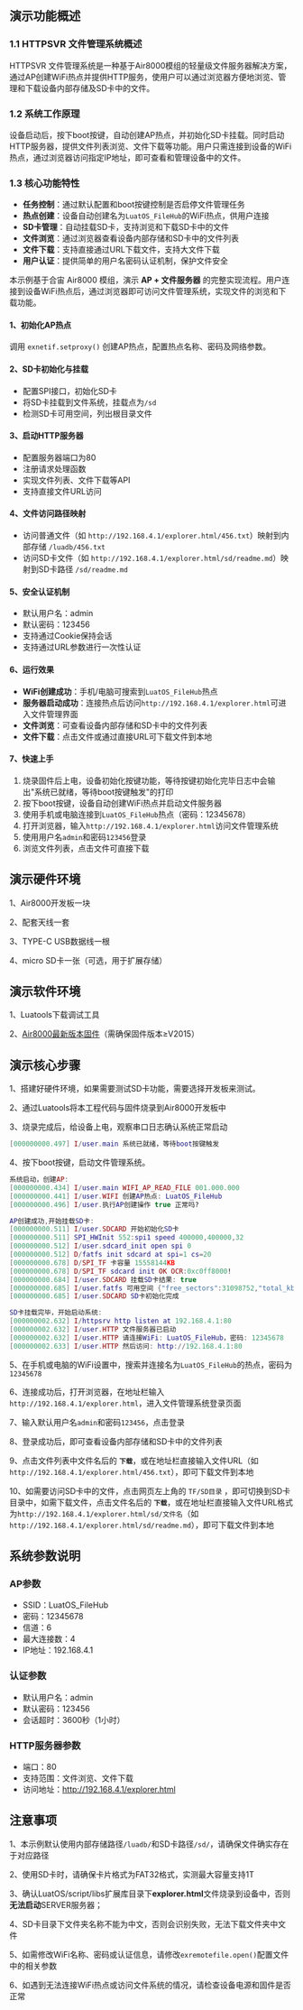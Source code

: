 ## 演示功能概述

### 1.1 HTTPSVR 文件管理系统概述

HTTPSVR 文件管理系统是一种基于Air8000模组的轻量级文件服务器解决方案，通过AP创建WiFi热点并提供HTTP服务，使用户可以通过浏览器方便地浏览、管理和下载设备内部存储及SD卡中的文件。

### 1.2 系统工作原理

设备启动后，按下boot按键，自动创建AP热点，并初始化SD卡挂载。同时启动HTTP服务器，提供文件列表浏览、文件下载等功能。用户只需连接到设备的WiFi热点，通过浏览器访问指定IP地址，即可查看和管理设备中的文件。

### 1.3 核心功能特性

- **任务控制**：通过默认配置和boot按键控制是否启停文件管理任务
- **热点创建**：设备自动创建名为`LuatOS_FileHub`的WiFi热点，供用户连接
- **SD卡管理**：自动挂载SD卡，支持浏览和下载SD卡中的文件
- **文件浏览**：通过浏览器查看设备内部存储和SD卡中的文件列表
- **文件下载**：支持直接通过URL下载文件，支持大文件下载
- **用户认证**：提供简单的用户名密码认证机制，保护文件安全

本示例基于合宙 Air8000 模组，演示 **AP + 文件服务器** 的完整实现流程。用户连接到设备WiFi热点后，通过浏览器即可访问文件管理系统，实现文件的浏览和下载功能。

#### 1、初始化AP热点

调用 `exnetif.setproxy()` 创建AP热点，配置热点名称、密码及网络参数。

#### 2、SD卡初始化与挂载

- 配置SPI接口，初始化SD卡
- 将SD卡挂载到文件系统，挂载点为`/sd`
- 检测SD卡可用空间，列出根目录文件

#### 3、启动HTTP服务器

- 配置服务器端口为80
- 注册请求处理函数
- 实现文件列表、文件下载等API
- 支持直接文件URL访问

#### 4、文件访问路径映射

- 访问普通文件（如 `http://192.168.4.1/explorer.html/456.txt`）映射到内部存储 `/luadb/456.txt`
- 访问SD卡文件（如 `http://192.168.4.1/explorer.html/sd/readme.md`）映射到SD卡路径 `/sd/readme.md`

#### 5、安全认证机制

- 默认用户名：admin
- 默认密码：123456
- 支持通过Cookie保持会话
- 支持通过URL参数进行一次性认证

#### 6、运行效果

- **WiFi创建成功**：手机/电脑可搜索到`LuatOS_FileHub`热点
- **服务器启动成功**：连接热点后访问`http://192.168.4.1/explorer.html`可进入文件管理界面
- **文件浏览**：可查看设备内部存储和SD卡中的文件列表
- **文件下载**：点击文件或通过直接URL可下载文件到本地

#### 7、快速上手

1. 烧录固件后上电，设备初始化按键功能，等待按键初始化完毕日志中会输出"系统已就绪，等待boot按键触发"的打印
2. 按下boot按键，设备自动创建WiFi热点并启动文件服务器
3. 使用手机或电脑连接到`LuatOS_FileHub`热点（密码：12345678）
4. 打开浏览器，输入`http://192.168.4.1/explorer.html`访问文件管理系统
5. 使用用户名`admin`和密码`123456`登录
6. 浏览文件列表，点击文件可直接下载

## 演示硬件环境

1、Air8000开发板一块

2、配套天线一套

3、TYPE-C USB数据线一根

4、micro SD卡一张（可选，用于扩展存储）

## 演示软件环境

1、Luatools下载调试工具

2、[Air8000最新版本固件](https://docs.openluat.com/air8000/luatos/firmware/)（需确保固件版本≥V2015）

## 演示核心步骤

1、搭建好硬件环境，如果需要测试SD卡功能，需要选择开发板来测试。

2、通过Luatools将本工程代码与固件烧录到Air8000开发板中

3、烧录完成后，给设备上电，观察串口日志确认系统正常启动

```lua
[000000000.497] I/user.main 系统已就绪，等待boot按键触发
```

4、按下boot按键，启动文件管理系统。

```lua
系统启动，创建AP:
[000000000.434] I/user.main WIFI_AP_READ_FILE 001.000.000
[000000000.441] I/user.WIFI 创建AP热点: LuatOS_FileHub
[000000000.496] I/user.执行AP创建操作 true 正常吗?

AP创建成功,开始挂载SD卡:
[000000000.511] I/user.SDCARD 开始初始化SD卡
[000000000.511] SPI_HWInit 552:spi1 speed 400000,400000,32
[000000000.512] I/user.sdcard_init open spi 0
[000000000.512] D/fatfs init sdcard at spi=1 cs=20
[000000000.678] D/SPI_TF 卡容量 15558144KB
[000000000.678] D/SPI_TF sdcard init OK OCR:0xc0ff8000!
[000000000.684] I/user.SDCARD 挂载SD卡结果: true
[000000000.685] I/user.fatfs 可用空间 {"free_sectors":31098752,"total_kb":15549952,"free_kb":15549376,"total_sectors":31099904}
[000000000.685] I/user.SDCARD SD卡初始化完成

SD卡挂载完毕，开始启动系统:
[000000002.632] I/httpsrv http listen at 192.168.4.1:80
[000000002.632] I/user.HTTP 文件服务器已启动
[000000002.632] I/user.HTTP 请连接WiFi: LuatOS_FileHub，密码: 12345678
[000000002.633] I/user.HTTP 然后访问: http://192.168.4.1:80

```

5、在手机或电脑的WiFi设置中，搜索并连接名为`LuatOS_FileHub`的热点，密码为`12345678`

6、连接成功后，打开浏览器，在地址栏输入`http://192.168.4.1/explorer.html`，进入文件管理系统登录页面

7、输入默认用户名`admin`和密码`123456`，点击登录

8、登录成功后，即可查看设备内部存储和SD卡中的文件列表

9、点击文件列表中文件名后的 **`下载`**，或在地址栏直接输入文件URL（如`http://192.168.4.1/explorer.html/456.txt`），即可下载文件到本地

10、如需要访问SD卡中的文件，点击网页左上角的 `TF/SD目录` ，即可切换到SD卡目录中，如需下载文件，点击文件名后的 **`下载`**，或在地址栏直接输入文件URL格式为`http://192.168.4.1/explorer.html/sd/文件名`（如`http://192.168.4.1/explorer.html/sd/readme.md`），即可下载文件到本地

## 系统参数说明

### AP参数

- SSID：LuatOS_FileHub
- 密码：12345678
- 信道：6
- 最大连接数：4
- IP地址：192.168.4.1

### 认证参数

- 默认用户名：admin
- 默认密码：123456
- 会话超时：3600秒（1小时）

### HTTP服务器参数

- 端口：80
- 支持范围：文件浏览、文件下载
- 访问地址：<http://192.168.4.1/explorer.html>

## 注意事项

1、本示例默认使用内部存储路径`/luadb/`和SD卡路径`/sd/`，请确保文件确实存在于对应路径

2、使用SD卡时，请确保卡片格式为FAT32格式，实测最大容量支持1T

3、确认LuatOS/script/libs扩展库目录下**explorer.html**文件烧录到设备中，否则**无法启动**SERVER服务器；

4、SD卡目录下文件夹名称不能为中文，否则会识别失败，无法下载文件夹中文件

5、如需修改WiFi名称、密码或认证信息，请修改`exremotefile.open()`配置文件中的相关参数

6、如遇到无法连接WiFi热点或访问文件系统的情况，请检查设备电源和固件是否正常
